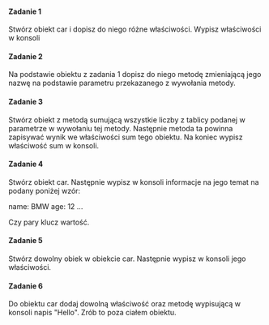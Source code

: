 #### Zadanie 1

Stwórz obiekt car i dopisz do niego różne właściwości. Wypisz właściwości w konsoli

#### Zadanie 2

Na podstawie obiektu z zadania 1 dopisz do niego metodę zmieniającą jego nazwę na podstawie parametru przekazanego z wywołania metody.

#### Zadanie 3

Stwórz obiekt z metodą sumującą wszystkie liczby z tablicy podanej w parametrze w wywołaniu tej metody. Następnie metoda ta powinna zapisywać wynik we właściwości sum tego obiektu. Na koniec wypisz właściwość sum w konsoli.

#### Zadanie 4

Stwórz obiekt car. Następnie wypisz w konsoli informacje na jego temat na podany poniżej wzór:

name: BMW
age: 12
...

Czy pary klucz wartość.

#### Zadanie 5

Stwórz dowolny obiek w obiekcie car. Następnie wypisz w konsoli jego właściwości.

#### Zadanie 6

Do obiektu car dodaj dowolną właściwość oraz metodę wypisującą w konsoli napis "Hello". Zrób to poza ciałem obiektu.